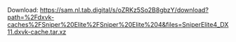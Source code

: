 Download: https://sam.nl.tab.digital/s/oZRKz5So2B8gbzY/download?path=%2Fdxvk-caches%2FSniper%20Elite%2FSniper%20Elite%204&files=SniperElite4_DX11.dxvk-cache.tar.xz
